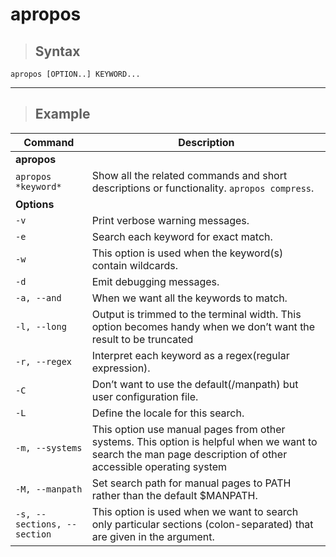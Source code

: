 # apropos

> ## **Syntax** 

`apropos [OPTION..] KEYWORD...`

---

> ## **Example** 

| **Command**   | **Description**   |
| --------------|-------------------|
| **apropos** |
| `apropos *keyword*` | Show all the related commands and short descriptions or functionality. `apropos compress`. |
| **Options** |
| `-v` | Print verbose warning messages. |
| `-e` | Search each keyword for exact match.  |
| `-w` | This option is used when the keyword(s) contain wildcards. |
| `-d` | Emit debugging messages. |
| `-a, --and` | When we want all the keywords to match. |
| `-l, --long` | Output is trimmed to the terminal width. This option becomes handy when we don’t want the result to be truncated |
| `-r, --regex` | Interpret each keyword as a regex(regular expression). |
| `-C` | Don’t want to use the default(/manpath) but user configuration file. |
| `-L` | Define the locale for this search.  |
| `-m, --systems` | This option use manual pages from other systems.  This option is helpful when we want to search the man page description of other accessible operating system |
| `-M, --manpath` | Set search path for manual pages to PATH rather than the default $MANPATH.  |
| `-s, --sections, --section` | This option is used when we want to search only particular sections (colon-separated) that are given in the argument. |


